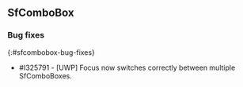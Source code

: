 ## SfComboBox

### Bug fixes
{:#sfcombobox-bug-fixes}

* \#I325791 - [UWP] Focus now switches correctly between multiple SfComboBoxes.
